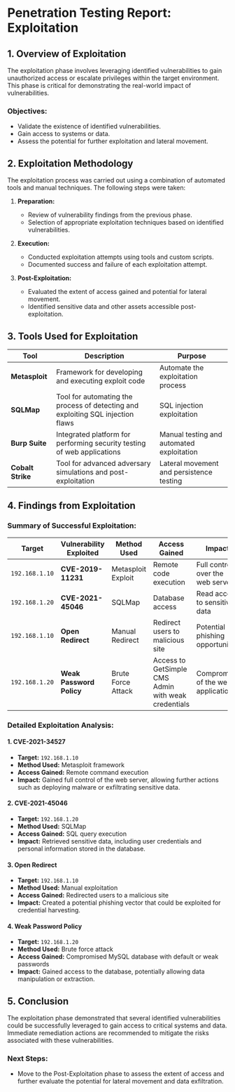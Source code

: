 # Penetration Testing Report: Exploitation

## 1. **Overview of Exploitation**
The exploitation phase involves leveraging identified vulnerabilities to gain unauthorized access or escalate privileges within the target environment. This phase is critical for demonstrating the real-world impact of vulnerabilities.

### **Objectives:**
- Validate the existence of identified vulnerabilities.
- Gain access to systems or data.
- Assess the potential for further exploitation and lateral movement.

## 2. **Exploitation Methodology**
The exploitation process was carried out using a combination of automated tools and manual techniques. The following steps were taken:

1. **Preparation:**
   - Review of vulnerability findings from the previous phase.
   - Selection of appropriate exploitation techniques based on identified vulnerabilities.

2. **Execution:**
   - Conducted exploitation attempts using tools and custom scripts.
   - Documented success and failure of each exploitation attempt.

3. **Post-Exploitation:**
   - Evaluated the extent of access gained and potential for lateral movement.
   - Identified sensitive data and other assets accessible post-exploitation.

## 3. **Tools Used for Exploitation**

| **Tool**                | **Description**                                       | **Purpose**                                        |
|-------------------------|-------------------------------------------------------|---------------------------------------------------|
| **Metasploit**          | Framework for developing and executing exploit code   | Automate the exploitation process                  |
| **SQLMap**              | Tool for automating the process of detecting and exploiting SQL injection flaws | SQL injection exploitation                         |
| **Burp Suite**          | Integrated platform for performing security testing of web applications | Manual testing and automated exploitation           |
| **Cobalt Strike**       | Tool for advanced adversary simulations and post-exploitation | Lateral movement and persistence testing           |

## 4. **Findings from Exploitation**

### **Summary of Successful Exploitation:**

| **Target**     | **Vulnerability Exploited** | **Method Used**    | **Access Gained**                                   | **Impact**                         |
| -------------- | --------------------------- | ------------------ | --------------------------------------------------- | ---------------------------------- |
| `192.168.1.10` | **CVE-2019-11231**          | Metasploit Exploit | Remote code execution                               | Full control over the web server   |
| `192.168.1.20` | **CVE-2021-45046**          | SQLMap             | Database access                                     | Read access to sensitive data      |
| `192.168.1.10` | **Open Redirect**           | Manual Redirect    | Redirect users to malicious site                    | Potential phishing opportunity     |
| `192.168.1.20` | **Weak Password Policy**    | Brute Force Attack | Access to GetSimple CMS Admin with weak credentials | Compromise of the web application. |

### **Detailed Exploitation Analysis:**

#### 1. **CVE-2021-34527**
- **Target:** `192.168.1.10`
- **Method Used:** Metasploit framework
- **Access Gained:** Remote command execution
- **Impact:** Gained full control of the web server, allowing further actions such as deploying malware or exfiltrating sensitive data.

#### 2. **CVE-2021-45046**
- **Target:** `192.168.1.20`
- **Method Used:** SQLMap
- **Access Gained:** SQL query execution
- **Impact:** Retrieved sensitive data, including user credentials and personal information stored in the database.

#### 3. **Open Redirect**
- **Target:** `192.168.1.10`
- **Method Used:** Manual exploitation
- **Access Gained:** Redirected users to a malicious site
- **Impact:** Created a potential phishing vector that could be exploited for credential harvesting.

#### 4. **Weak Password Policy**
- **Target:** `192.168.1.20`
- **Method Used:** Brute force attack
- **Access Gained:** Compromised MySQL database with default or weak passwords
- **Impact:** Gained access to the database, potentially allowing data manipulation or extraction.

## 5. **Conclusion**
The exploitation phase demonstrated that several identified vulnerabilities could be successfully leveraged to gain access to critical systems and data. Immediate remediation actions are recommended to mitigate the risks associated with these vulnerabilities.

### **Next Steps:**
- Move to the Post-Exploitation phase to assess the extent of access and further evaluate the potential for lateral movement and data exfiltration.
